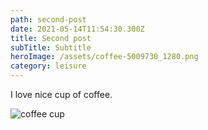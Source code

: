 ```yaml
---
path: second-post
date: 2021-05-14T11:54:30.300Z
title: Second post
subTitle: Subtitle
heroImage: /assets/coffee-5009730_1280.png
category: leisure
---
```

I love nice cup of coffee.

![coffee cup](/assets/coffee-5009730_1280.png "Coffee cup")